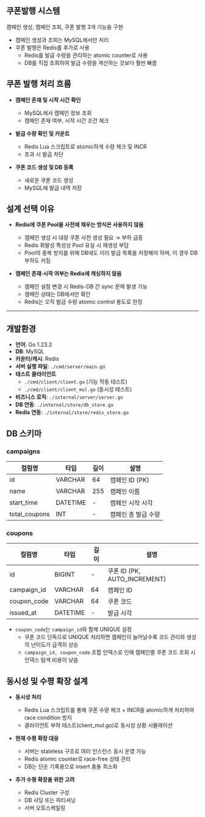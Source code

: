 ## 쿠폰발행 시스템

캠페인 생성, 캠페인 조회, 쿠폰 발행 3개 기능을 구현  
- 캠페인 생성과 조회는 MySQL에서만 처리
- 쿠폰 발행은 Redis를 추가로 사용
    - Redis를 발급 수량을 관리하는 atomic counter로 사용
    - DB를 직접 조회하여 발급 수량을 계산하는 것보다 훨씬 빠름


## 쿠폰 발행 처리 흐름

- **캠페인 존재 및 시작 시간 확인**  
  - MySQL에서 캠페인 정보 조회  
  - 캠페인 존재 여부, 시작 시간 조건 체크

- **발급 수량 확인 및 카운트**
  - Redis Lua 스크립트로 atomic하게 수량 체크 및 INCR
  - 초과 시 발급 차단

- **쿠폰 코드 생성 및 DB 등록**
  - 새로운 쿠폰 코드 생성  
  -  MySQL에 발급 내역 저장


## 설계 선택 이유 

- **Redis에 쿠폰 Pool을 사전에 채우는 방식은 사용하지 않음**
    - 캠페인 생성 시 대량 쿠폰 사전 생성 필요 → 부하 급증
    - Redis 휘발성 특성상 Pool 유실 시 재생성 부담
    - Pool의 중복 방지를 위해 DB에도 미리 발급 목록을 저장해야 하며, 이 경우 DB 부하도 커짐

- **캠페인 존재·시작 여부는 Redis에 캐싱하지 않음**
    - 캠페인 설정 변경 시 Redis-DB 간 sync 문제 발생 가능
    - 캠페인 상태는 DB에서만 확인
    - Redis는 오직 발급 수량 atomic control 용도로 한정


---
## 개발환경

- **언어**: Go 1.23.2
- **DB**: MySQL
- **카운터/캐시**: Redis
- **서버 실행 파일**: `./cmd/server/main.go`
- **테스트 클라이언트**
    - `./cmd/client/client.go` (기능 작동 테스트)
    - `./cmd/client/client_mul.go` (동시성 테스트)
- **비즈니스 로직**: `./internal/server/server.go`  
- **DB 연동**: `./internal/store/db_store.go`  
- **Redis 연동**: `./internal/store/redis_store.go`  

## DB 스키마

### campaigns

| 컬럼명        | 타입         | 길이 | 설명 |
|--------------|-------------|-------|-------|
| id           | VARCHAR      | 64    | 캠페인 ID (PK) |
| name         | VARCHAR      | 255   | 캠페인 이름 |
| start_time   | DATETIME     | -     | 캠페인 시작 시각 |
| total_coupons| INT          | -     | 캠페인 총 발급 수량 |



### coupons

| 컬럼명       | 타입        | 길이 | 설명 |
|-------------|------------|-------|-------|
| id          | BIGINT      | -     | 쿠폰 ID (PK, AUTO_INCREMENT) |
| campaign_id | VARCHAR     | 64    | 캠페인 ID |
| coupon_code | VARCHAR     | 64    | 쿠폰 코드 |
| issued_at   | DATETIME    | -     | 발급 시각 |

- `coupon_code`는 `campaign_id`와 함께 UNIQUE 설정
  - 쿠폰 코드 단독으로 UNIQUE 처리하면 캠페인이 늘어날수록 코드 관리와 생성의 난이도가 급격히 상승
  - `campaign_id, coupon_code` 조합 인덱스로 인해 캠페인별 쿠폰 코드 조회 시 인덱스 탐색 비용이 낮음


## 동시성 및 수평 확장 설계

- **동시성 처리**
  - Redis Lua 스크립트를 통해 쿠폰 수량 체크 + INCR을 atomic하게 처리하여 race condition 방지
  - 클라이언트 부하 테스트(client_mul.go)로 동시성 상황 시뮬레이션

- **현재 수평 확장 대응**
  - 서버는 stateless 구조로 여러 인스턴스 동시 운영 가능
  - Redis atomic counter로 race-free 상태 관리
  - DB는 단순 기록용으로 insert 충돌 최소화

- **추가 수평 확장을 위한 고려**
  - Redis Cluster 구성
  - DB 샤딩 또는 파티셔닝
  - 서버 오토스케일링
